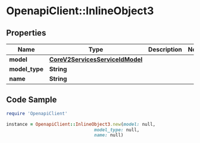# OpenapiClient::InlineObject3

## Properties

Name | Type | Description | Notes
------------ | ------------- | ------------- | -------------
**model** | [**CoreV2ServicesServiceIdModel**](CoreV2ServicesServiceIdModel.md) |  | 
**model_type** | **String** |  | 
**name** | **String** |  | 

## Code Sample

```ruby
require 'OpenapiClient'

instance = OpenapiClient::InlineObject3.new(model: null,
                                 model_type: null,
                                 name: null)
```


